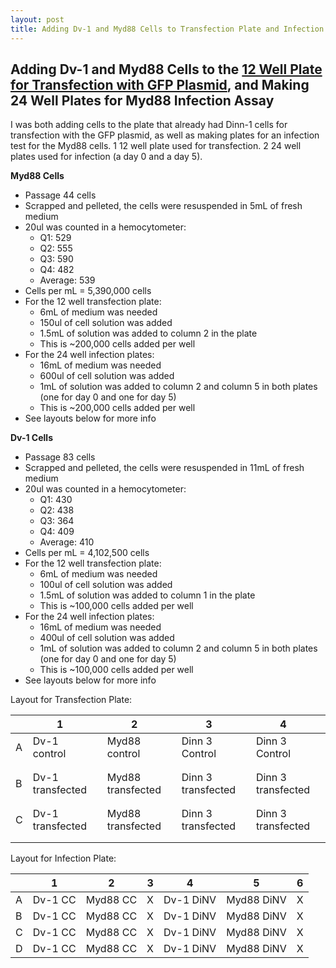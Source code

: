 ```yaml
---
layout: post
title: Adding Dv-1 and Myd88 Cells to Transfection Plate and Infection Plate
---
```


## Adding Dv-1 and Myd88 Cells to the [12 Well Plate for Transfection with GFP Plasmid](https://meschedl.github.io/Unckless-Lab-Notebook-Maggie/2024/03/12/dinn-transfect-plate.html), and Making 24 Well Plates for Myd88 Infection Assay 

I was both adding cells to the plate that already had Dinn-1 cells for transfection with the GFP plasmid, as well as making plates for an infection test for the Myd88 cells. 1 12 well plate used for transfection. 2 24 well plates used for infection (a day 0 and a day 5). 

**Myd88 Cells**
- Passage 44 cells 
- Scrapped and pelleted, the cells were resuspended in 5mL of fresh medium 
- 20ul was counted in a hemocytometer:
    - Q1: 529
    - Q2: 555
    - Q3: 590
    - Q4: 482
    - Average: 539 
- Cells per mL = 5,390,000 cells 
- For the 12 well transfection plate:
    - 6mL of medium was needed 
    - 150ul of cell solution was added
    - 1.5mL of solution was added to column 2 in the plate 
    - This is ~200,000 cells added per well 
- For the 24 well infection plates: 
    - 16mL of medium was needed 
    - 600ul of cell solution was added 
    - 1mL of solution was added to column 2 and column 5 in both plates (one for day 0 and one for day 5)
    - This is ~200,000 cells added per well
- See layouts below for more info

**Dv-1 Cells**
- Passage 83 cells 
- Scrapped and pelleted, the cells were resuspended in 11mL of fresh medium 
- 20ul was counted in a hemocytometer:
    - Q1: 430
    - Q2: 438
    - Q3: 364
    - Q4: 409
    - Average: 410
- Cells per mL = 4,102,500 cells 
- For the 12 well transfection plate:
    - 6mL of medium was needed 
    - 100ul of cell solution was added
    - 1.5mL of solution was added to column 1 in the plate 
    - This is ~100,000 cells added per well 
- For the 24 well infection plates: 
    - 16mL of medium was needed 
    - 400ul of cell solution was added 
    - 1mL of solution was added to column 2 and column 5 in both plates (one for day 0 and one for day 5)
    - This is ~100,000 cells added per well
- See layouts below for more info


Layout for Transfection Plate: 

|   | 1                |   | 2                 |   | 3                  |   | 4                  |   |
|---|------------------|---|-------------------|---|--------------------|---|--------------------|---|
| A | Dv-1 control     |   | Myd88 control     |   | Dinn 3 Control     |   | Dinn 3 Control     |   |
|   |                  |   |                   |   |                    |   |                    |   |
|   |                  |   |                   |   |                    |   |                    |   |
| B | Dv-1 transfected |   | Myd88 transfected |   | Dinn 3 transfected |   | Dinn 3 transfected |   |
|   |                  |   |                   |   |                    |   |                    |   |
|   |                  |   |                   |   |                    |   |                    |   |
| C | Dv-1 transfected |   | Myd88 transfected |   | Dinn 3 transfected |   | Dinn 3 transfected |   |
|   |                  |   |                   |   |                    |   |                    |   |
|   |                  |   |                   |   |                    |   |                    |   |


Layout for Infection Plate: 

|   | 1       | 2        | 3       | 4         | 5          | 6         |
|---|---------|----------|---------|-----------|------------|-----------|
| A | Dv-1 CC | Myd88 CC | X | Dv-1 DiNV | Myd88 DiNV | X |
| B | Dv-1 CC | Myd88 CC | X | Dv-1 DiNV | Myd88 DiNV | X |
| C | Dv-1 CC | Myd88 CC | X | Dv-1 DiNV | Myd88 DiNV | X |
| D | Dv-1 CC | Myd88 CC | X | Dv-1 DiNV | Myd88 DiNV | X |